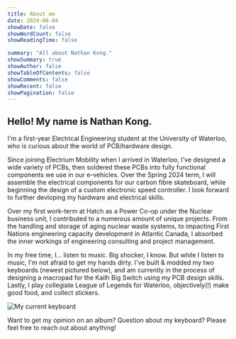 ```yaml
---
title: About me 
date: 2024-06-04
showDate: false
showWordCount: false
showReadingTime: false

summary: "All about Nathan Kong."
showSummary: true
showAuthor: false
showTableOfContents: false
showComments: false
showRecent: false
showPagination: false
---
```


## Hello! My name is Nathan Kong.

I'm a first-year Electrical Engineering student at the University of Waterloo, who is curious about the world of PCB/hardware design.

Since joining Electrium Mobility when I arrived in Waterloo, I've designed a wide variety of PCBs, then soldered these PCBs into fully functional components we use in our e-vehicles. Over the Spring 2024 term, I will assemble the electrical components for our carbon fibre skateboard, while beginning the design of a custom electronic speed controller. I look forward to further devloping my hardware and electrical skills.

Over my first work-term at Hatch as a Power Co-op under the Nuclear business unit, I contributed to a numerous amount of unique projects. From the handling and storage of aging nuclear waste systems, to impacting First Nations engineering capacity development in Atlantic Canada, I absorbed the inner workings of engineering consulting and project management.

In my free time, I... listen to music. Big shocker, I know. But while I listen to music, I'm not afraid to get my hands dirty. I've built & modded my two keyboards (newest pictured below), and am currently in the process of designing a macropad for the Kailh Big Switch using my PCB design skills. Lastly, I play collegiate League of Legends for Waterloo, objectively(!) make good food, and collect stickers.

![My current keyboard](keyboard.jpg "JRIS65, GMK Bento, Gateron CJ Blue Linear Switches (lubed + filmed), TX 1.2mm Stabilizers")

Want to get my opinion on an album? Question about my keyboard? Please feel free to reach out about anything!

